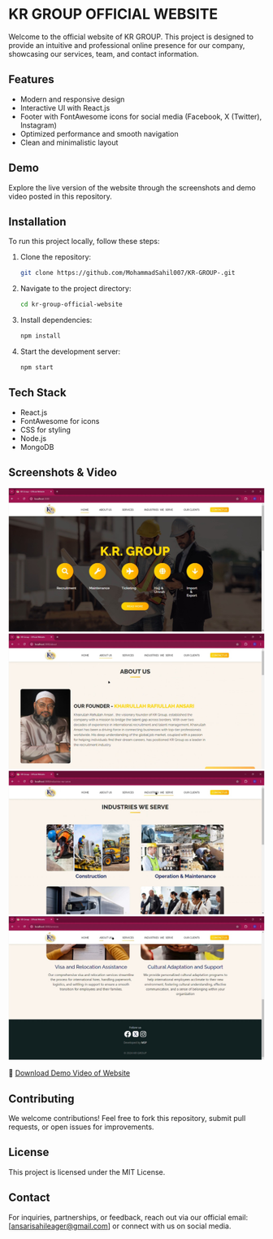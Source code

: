 # KR GROUP OFFICIAL WEBSITE

Welcome to the official website of KR GROUP. This project is designed to provide an intuitive and professional online presence for our company, showcasing our services, team, and contact information.

## Features
- Modern and responsive design
- Interactive UI with React.js
- Footer with FontAwesome icons for social media (Facebook, X (Twitter), Instagram)
- Optimized performance and smooth navigation
- Clean and minimalistic layout

## Demo
Explore the live version of the website through the screenshots and demo video posted in this repository.

## Installation
To run this project locally, follow these steps:

1. Clone the repository:
   ```bash
   git clone https://github.com/MohammadSahil007/KR-GROUP-.git
   ```
2. Navigate to the project directory:
   ```bash
   cd kr-group-official-website
   ```
3. Install dependencies:
   ```bash
   npm install
   ```
4. Start the development server:
   ```bash
   npm start
   ```

## Tech Stack
- React.js
- FontAwesome for icons
- CSS for styling
- Node.js 
- MongoDB
  
## Screenshots & Video
![Homepage Screenshot](1.jpeg)
![Services Page Screenshot](2.jpeg)
![Services Page Screenshot](3.jpeg)
![Services Page Screenshot](4.jpeg)

🎥 [Download Demo Video of Website](https://github.com/MohammadSahil007/KR-GROUP-/raw/main/KR-VID.mp4)




## Contributing
We welcome contributions! Feel free to fork this repository, submit pull requests, or open issues for improvements.

## License
This project is licensed under the MIT License.

## Contact
For inquiries, partnerships, or feedback, reach out via our official email: [ansarisahileager@gmail.com] or connect with us on social media.

